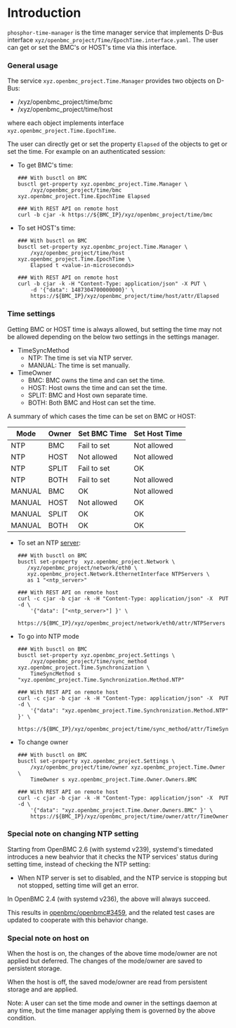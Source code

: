 # Introduction
`phosphor-time-manager` is the time manager service that implements D-Bus
interface `xyz/openbmc_project/Time/EpochTime.interface.yaml`.
The user can get or set the BMC's or HOST's time via this interface.

### General usage
The service `xyz.openbmc_project.Time.Manager` provides two objects on D-Bus:
* /xyz/openbmc_project/time/bmc
* /xyz/openbmc_project/time/host

where each object implements interface `xyz.openbmc_project.Time.EpochTime`.

The user can directly get or set the property `Elapsed` of the objects to get or set
the time. For example on an authenticated session:

* To get BMC's time:
   ```
   ### With busctl on BMC
   busctl get-property xyz.openbmc_project.Time.Manager \
       /xyz/openbmc_project/time/bmc xyz.openbmc_project.Time.EpochTime Elapsed

   ### With REST API on remote host
   curl -b cjar -k https://${BMC_IP}/xyz/openbmc_project/time/bmc
   ```
* To set HOST's time:
   ```
   ### With busctl on BMC
   busctl set-property xyz.openbmc_project.Time.Manager \
       /xyz/openbmc_project/time/host xyz.openbmc_project.Time.EpochTime \
       Elapsed t <value-in-microseconds>

   ### With REST API on remote host
   curl -b cjar -k -H "Content-Type: application/json" -X PUT \
       -d '{"data": 1487304700000000}' \
       https://${BMC_IP}/xyz/openbmc_project/time/host/attr/Elapsed
   ```

### Time settings
Getting BMC or HOST time is always allowed, but setting the time may not be
allowed depending on the below two settings in the settings manager.

* TimeSyncMethod
   * NTP: The time is set via NTP server.
   * MANUAL: The time is set manually.
* TimeOwner
   * BMC: BMC owns the time and can set the time.
   * HOST: Host owns the time and can set the time.
   * SPLIT: BMC and Host own separate time.
   * BOTH: Both BMC and Host can set the time.

A summary of which cases the time can be set on BMC or HOST:

Mode      | Owner | Set BMC Time  | Set Host Time
--------- | ----- | ------------- | -------------------
NTP       | BMC   | Fail to set   | Not allowed
NTP       | HOST  | Not allowed   | Not allowed
NTP       | SPLIT | Fail to set   | OK
NTP       | BOTH  | Fail to set   | Not allowed
MANUAL    | BMC   | OK            | Not allowed
MANUAL    | HOST  | Not allowed   | OK
MANUAL    | SPLIT | OK            | OK
MANUAL    | BOTH  | OK            | OK

* To set an NTP [server](https://tf.nist.gov/tf-cgi/servers.cgi):
   ```
   ### With busctl on BMC
   busctl set-property  xyz.openbmc_project.Network \
      /xyz/openbmc_project/network/eth0 \
      xyz.openbmc_project.Network.EthernetInterface NTPServers \
      as 1 "<ntp_server>"

   ### With REST API on remote host
   curl -c cjar -b cjar -k -H "Content-Type: application/json" -X  PUT  -d \
       '{"data": ["<ntp_server>"] }' \
       https://${BMC_IP}/xyz/openbmc_project/network/eth0/attr/NTPServers
   ```

* To go into NTP mode
   ```
   ### With busctl on BMC
   busctl set-property xyz.openbmc_project.Settings \
       /xyz/openbmc_project/time/sync_method xyz.openbmc_project.Time.Synchronization \
       TimeSyncMethod s "xyz.openbmc_project.Time.Synchronization.Method.NTP"

   ### With REST API on remote host
   curl -c cjar -b cjar -k -H "Content-Type: application/json" -X  PUT  -d \
       '{"data": "xyz.openbmc_project.Time.Synchronization.Method.NTP" }' \
       https://${BMC_IP}/xyz/openbmc_project/time/sync_method/attr/TimeSyncMethod
   ```

* To change owner
   ```
   ### With busctl on BMC
   busctl set-property xyz.openbmc_project.Settings \
       /xyz/openbmc_project/time/owner xyz.openbmc_project.Time.Owner \
       TimeOwner s xyz.openbmc_project.Time.Owner.Owners.BMC

   ### With REST API on remote host
   curl -c cjar -b cjar -k -H "Content-Type: application/json" -X  PUT  -d \
       '{"data": "xyz.openbmc_project.Time.Owner.Owners.BMC" }' \
       https://${BMC_IP}/xyz/openbmc_project/time/owner/attr/TimeOwner
   ```

### Special note on changing NTP setting
Starting from OpenBMC 2.6 (with systemd v239), systemd's timedated introduces
a new beahvior that it checks the NTP services' status during setting time,
instead of checking the NTP setting:

* When NTP server is set to disabled, and the NTP service is stopping but not
   stopped, setting time will get an error.

In OpenBMC 2.4 (with systemd v236), the above will always succeed.

This results in [openbmc/openbmc#3459][1], and the related test cases are
updated to cooperate with this behavior change.

### Special note on host on
When the host is on, the changes of the above time mode/owner are not applied but
deferred. The changes of the mode/owner are saved to persistent storage.

When the host is off, the saved mode/owner are read from persistent storage and are
applied.

Note: A user can set the time mode and owner in the settings daemon at any time,
but the time manager applying them is governed by the above condition.


[1]: https://github.com/openbmc/openbmc/issues/3459
